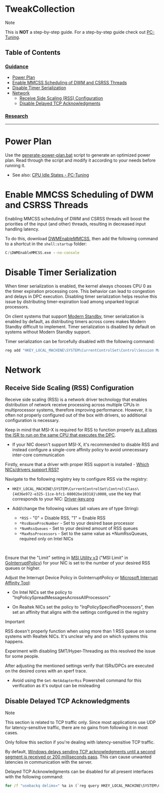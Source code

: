 # TweakCollection

> [!Note]
> This is **NOT** a step-by-step guide. For a step-by-step guide check out [PC-Tuning](https://github.com/valleyofdoom/PC-Tuning).

## Table of Contents

### [Guidance](#guidance)

- [Power Plan](#power-plan)
- [Enable MMCSS Scheduling of DWM and CSRSS Threads](#enable-mmcss-scheduling-of-dwm-and-csrss-threads)
- [Disable Timer Serialization](#disable-timer-serialization)
- [Network](#network)
    - [Receive Side Scaling (RSS) Configuration](#receive-side-scaling-rss-configuration)
    - [Disable Delayed TCP Acknowledgments](#disable-delayed-tcp-acknowledgments)

### [<ins>Research</ins>](Research.md)

---

# Power Plan

Use the [generate-power-plan.bat](scripts/generate-power-plan.bat) script to generate an optimized power plan. Read through the script and modify it according to your needs before running it.

- See also: [CPU Idle States - PC-Tuning](https://github.com/valleyofdoom/PC-Tuning#cpu-idle-states)

# Enable MMCSS Scheduling of DWM and CSRSS Threads

Enabling MMCSS scheduling of DWM and CSRSS threads will boost the priorities of the input (and other) threads, resulting in decreased input handling latency.

To do this, download [DWMEnableMMCSS](https://github.com/Duckleeng/DWMEnableMMCSS), then add the following command to a shortcut in the `shell:startup` folder:

```cmd
C:\DWMEnableMMCSS.exe --no-console
```

# Disable Timer Serialization

When timer serialization is enabled, the kernel always chooses CPU 0 as the timer expiration processing core. This behavior can lead to congestion and delays in DPC execution. Disabling timer serialization helps resolve this issue by distributing timer-expiration load among unparked logical processors.

On client systems that support [Modern Standby](https://learn.microsoft.com/en-us/windows-hardware/design/device-experiences/modern-standby), timer serialization is enabled by default, as distributing timers across cores makes Modern Standby difficult to implement. Timer serialization is disabled by default on systems without Modern Standby support.

Timer serialization can be forcefully disabled with the following command:

```cmd
reg add "HKEY_LOCAL_MACHINE\SYSTEM\CurrentControlSet\Control\Session Manager\kernel" /v "SerializeTimerExpiration" /t REG_DWORD /d "2" /f
```

# Network

## Receive Side Scaling (RSS) Configuration

Receive side scaling (RSS) is a network driver technology that enables distribution of network receive processing across multiple CPUs in multiprocessor systems, therefore improving performance. However, it is often not properly configured out of the box with drivers, so additional configuration is necessary.

Keep in mind that MSI-X is required for RSS to function properly [as it allows the ISR to run on the same CPU that executes the DPC](https://learn.microsoft.com/en-us/windows-hardware/drivers/network/introduction-to-receive-side-scaling#how-rss-improves-system-performance).

- If your NIC doesn't support MSI-X, it's recommended to disable RSS and instead configure a single-core affinity policy to avoid unnecessary inter-core communication

Firstly, ensure that a driver with proper RSS support is installed - [Which NICs/drivers support RSS?](Research.md#which-nicsdrivers-support-receive-side-scaling-rss)

Navigate to the following registry key to configure RSS via the registry:

- `HKEY_LOCAL_MACHINE\SYSTEM\CurrentControlSet\Control\Class\{4d36e972-e325-11ce-bfc1-08002be10318}\0000`, use the key that corresponds to your NIC: [Driver-key.png](img/Driver-key.png)

- Add/change the following values (all values are of type String):

    - `*RSS` - "0" = Disable RSS, "1" = Enable RSS
    - `*RssBaseProcNumber` - Set to your desired base processor
    - `*NumRssQueues` - Set to your desired amount of RSS queues
    - `*MaxRssProcessors` - Set to the same value as *NumRssQueues, required only on Intel NICs

<br>

Ensure that the "Limit" setting in [MSI Utility v3](https://forums.guru3d.com/threads/windows-line-based-vs-message-signaled-based-interrupts-msi-tool.378044/) ("MSI Limit" in [GoInterruptPolicy](https://github.com/spddl/GoInterruptPolicy)) for your NIC is set to the number of your desired RSS queues or higher.

Adjust the Interrupt Device Policy in GoInterruptPolicy or [Microsoft Interrupt Affinity Tool](https://www.techpowerup.com/download/microsoft-interrupt-affinity-tool/):

- On Intel NICs set the policy to "IrqPolicySpreadMessagesAcrossAllProcessors"

- On Realtek NICs set the policy to "IrqPolicySpecifiedProcessors", then set an affinity that aligns with the settings configured in the registry

> [!IMPORTANT]
> RSS doesn't properly function when using more than 1 RSS queue on some systems with Realtek NICs. It's unclear why and on which systems this happens.
>
> Experiment with disabling SMT/Hyper-Threading as this resolved the issue for some people.

After adjusting the mentioned settings verify that ISRs/DPCs are executed on the desired cores with an xperf trace.

- Avoid using the `Get-NetAdapterRss` Powershell command for this verification as it's output can be misleading

## Disable Delayed TCP Acknowledgments

> [!NOTE]
> This section is related to TCP traffic only. Since most applications use UDP for latency-sensitive traffic, there are no gains from following it in most cases.
>
> Only follow this section if you're dealing with latency-sensitive TCP traffic.

By default, [Windows delays sending TCP acknowledgments until a second segment is received or 200 milliseconds pass](https://learn.microsoft.com/en-us/troubleshoot/windows-server/networking/registry-entry-control-tcp-acknowledgment-behavior). This can cause unwanted latencies in communication with the server.

Delayed TCP Acknowledgments can be disabled for all present interfaces with the following command:

```cmd
for /f "usebackq delims=" %a in (`reg query HKEY_LOCAL_MACHINE\SYSTEM\CurrentControlSet\Services\Tcpip\Parameters\Interfaces`) do (reg add %a /v "TcpAckFrequency" /t REG_DWORD /d "1" /f)
```